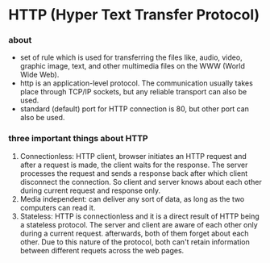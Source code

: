 # HTTP (Hyper Text Transfer Protocol)

### about

- set of rule which is used for transferring the files like, audio, video, graphic image, text, and other multimedia files on the WWW (World Wide Web).
- http is an application-level protocol. The communication usually takes place through TCP/IP sockets, but any reliable transport can also be used.
- standard (default) port for HTTP connection is 80, but other port can also be used.

### three important things about HTTP

1. Connectionless: HTTP client, browser initiates an HTTP request and after a request is made, the client waits for the response. The server processes the request and sends a response back after
        which client disconnect the connection. So client and server knows about each other during current request and response only.
2. Media independent: can deliver any sort of data, as long as the two computers can read it.
3. Stateless: HTTP is connectionless and it is a direct result of HTTP being a stateless protocol. The server and client are aware of each other only during a current request. afterwards, both of
        them forget about each other. Due to this nature of the protocol, both can't retain information between different requets across the web pages.